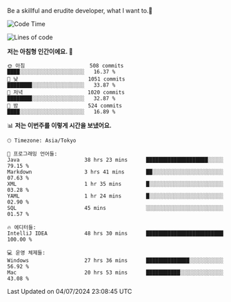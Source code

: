 Be a skillful and erudite developer, what I want to.👶

<!--START_SECTION:waka-->
![Code Time](http://img.shields.io/badge/Code%20Time-1%2C008%20hrs%2036%20mins-blue)

![Lines of code](https://img.shields.io/badge/%EC%A0%80%EB%8A%94%20%EC%97%AC%ED%83%9C%EA%B9%8C%EC%A7%80%20-2.5%20million%20%EC%A4%84%EC%9D%98%20%EC%BD%94%EB%93%9C%EB%A5%BC%20%EC%9E%91%EC%84%B1%ED%96%88%EC%96%B4%EC%9A%94.-blue)

**저는 아침형 인간이에요. 🐤** 

```text
🌞 아침                     508 commits         ████░░░░░░░░░░░░░░░░░░░░░   16.37 % 
🌆 낮　                     1051 commits        ████████░░░░░░░░░░░░░░░░░   33.87 % 
🌃 저녁                     1020 commits        ████████░░░░░░░░░░░░░░░░░   32.87 % 
🌙 밤　                     524 commits         ████░░░░░░░░░░░░░░░░░░░░░   16.89 % 
```


📊 **저는 이번주를 이렇게 시간을 보냈어요.** 

```text
🕑︎ Timezone: Asia/Tokyo

💬 프로그래밍 언어들: 
Java                     38 hrs 23 mins      ████████████████████░░░░░   79.15 % 
Markdown                 3 hrs 41 mins       ██░░░░░░░░░░░░░░░░░░░░░░░   07.63 % 
XML                      1 hr 35 mins        █░░░░░░░░░░░░░░░░░░░░░░░░   03.28 % 
YAML                     1 hr 24 mins        █░░░░░░░░░░░░░░░░░░░░░░░░   02.90 % 
SQL                      45 mins             ░░░░░░░░░░░░░░░░░░░░░░░░░   01.57 % 

🔥 에디터들: 
IntelliJ IDEA            48 hrs 30 mins      █████████████████████████   100.00 % 

💻 운영 체제들: 
Windows                  27 hrs 36 mins      ██████████████░░░░░░░░░░░   56.92 % 
Mac                      20 hrs 53 mins      ███████████░░░░░░░░░░░░░░   43.08 % 
```


 Last Updated on 04/07/2024 23:08:45 UTC
<!--END_SECTION:waka-->
